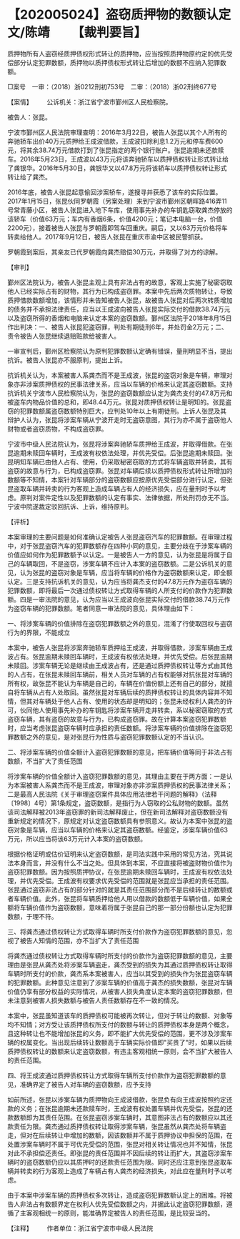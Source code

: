 # 【202005024】盗窃质押物的数额认定 文/陈靖 　　【裁判要旨】

质押物所有人盗窃经质押债权形式转让的质押物，应当按照质押物原约定的优先受偿部分认定犯罪数额，质押物以质押债权形式转让后增加的数额不应纳入犯罪数额。

□案号　一审：（2018）浙0212刑初753号　二审：（2018）浙02刑终677号

【案情】 　　公诉机关：浙江省宁波市鄞州区人民检察院。

被告人：张昆。

宁波市鄞州区人民法院审理查明：2016年3月22日，被告人张昆以其个人所有的奔驰轿车出价40万元质押给王成波借款，王成波扣除利息1.2万元和停车费600元，将其余38.74万元借款打到了张昆指定的两个银行账户。张昆逾期未还款赎车。2016年5月23日，王成波以43万元将该奔驰轿车以质押债权转让形式转让给了龚银华。2016年5月30日，龚银华又以47.8万元将该轿车以质押债权转让形式转让给了龚杰。

2016年底，被告人张昆起意偷回涉案轿车，遂搜寻并获悉了该车的实际位置。2017年1月15日，张昆伙同罗朝霞（另案处理）来到宁波市鄞州区朝晖路416弄11号常青藤小区，被告人张昆进入地下车库，使用事先补办的车钥匙窃取龚杰停放的该轿车（价值63万元；车内有香烟6条，价值4200元；笔记本电脑一台，价值2200元），接着被告人张昆与罗朝霞即驾车回重庆。嗣后，又以63万元价格将车转卖给他人。2017年9月12日，被告人张昆在重庆市渝中区被民警抓获。

罗朝霞到案后，其亲友已代罗朝霞向龚杰赔偿30万元，并取得了对方的谅解。

【审判】

鄞州区法院认为，被告人张昆主观上具有非法占有的故意，客观上实施了秘密窃取他人已经实际占有的财物，其行为已构成盗窃罪。本案中先后两次质物转让，导致质押借款数额增加，该情形并未告知被告人张昆，故被告人张昆对后两次转质增加的债务并不承担法律责任，应当以王成波向被告人张昆实际交付的借款38.74万元以及盗窃所得的香烟和电脑来认定本案的盗窃数额。鄞州区法院于2018年8月15日作出判决：一、被告人张昆犯盗窃罪，判处有期徒刑6年，并处罚金2万元；二、责令被告人张昆继续退赔赃款给被害人。

一审宣判后，鄞州区检察院认为原判犯罪数额认定确有错误，量刑明显不当，提出抗诉。被告人张昆亦不服原判，提出上诉。

抗诉机关认为，本案被害人系龚杰而不是王成波，张昆的盗窃对象是车辆，审理对象亦非涉案质押债权的民事法律关系，应当以车辆的价格来认定其盗窃数额。支持抗诉机关宁波市人民检察院认为，张昆的盗窃数额应认定为龚杰支付的47.8万元和被盗车内物品价值的总和，即48.44万元。张昆对质押债权转让是明知的。张昆盗窃的犯罪数额属盗窃数额特别巨大，应判处10年以上有期徒刑。上诉人张昆及其辩护人认为，张昆将涉案车辆从宁波开走时无盗窃意图，其行为亦不属于盗窃他人财物或者盗窃质物，不构成盗窃罪。

宁波市中级人民法院认为，张昆将涉案奔驰轿车质押给王成波，并取得借款。在张昆逾期未赎回车辆时，王成波有权依法处理，并优先受偿。后张昆逾期未赎回。张昆明知车辆已由他人占有、使用，仍采取秘密窃取的方式将车辆盗取并转卖，其有盗窃的故意与行为，已构成盗窃罪。张昆对车辆后续以质押债权形式转让所增加的数额等不知情，本案针对车辆部分的盗窃数额应按原优先受偿部分进行认定，但张昆盗取车辆并转卖的行为客观上造成车辆占有人的经济损失，应在量刑时予以考虑。原判对案件定性以及犯罪数额的认定有事实、法律依据，所处刑罚亦无不当。宁波中院遂裁定驳回抗诉、上诉，维持原判。

【评析】

本案审理的主要问题是如何准确认定被告人张昆盗窃汽车的犯罪数额。在审理过程中，对于张昆盗窃汽车的犯罪数额存在四种小同的意见，主要分歧在于涉案车辆的价值应如何作为犯罪数额予以认定。一是被告人一方的意见，认为张昆是将属于自己的车辆取回，不是盗窃，涉案车辆不应计入本案的盗窃数额。二是公诉机关的意见，认为张昆的盗窃对象是车辆，应当将车辆的价格作为盗窃数额来认定，即全额认定。三是支持抗诉机关的意见，认为应当将龚杰支付的47.8万元作为盗窃车辆的犯罪数额，即将最后一次通过债权转让方式取得车辆的人所支付的价款作为犯罪数额。四是一审法院的意见，认为应当以王成波向张昆实际交付的借款38.74万元作为盗窃车辆的犯罪数额。笔者同意一审法院的意见，具体理由如下：

一、将涉案车辆的价值排除在盗窃犯罪数额之外的意见，混淆了行使取回权与盗窃行为的界限，不能成立

本案中，被告人张昆将涉案奔驰轿车质押给王成波，并取得借款，涉案车辆由王成波占有。张昆逾期未赎回车辆时，王成波有权依法处理，并优先受偿。后张昆逾期未赎回。涉案车辆无论是继续由王成波占有，还是通过质押债权转让等方式由其他的人占有，在张昆未赎回车辆前，相关人员对车辆的占有权能够对抗张昆对车辆的所有权，故张昆不能认为车辆是自己的，车辆在价值份额上还有自己的部分，就擅自将车辆从占有人处取回。虽然张昆对车辆后续的质押债权转让的具体内容并不知情，但其对车辆处于他人占有、使用的状态却是明知的；张昆未经权利人龚杰的许可，伙同他人使用事先补办的车钥匙将涉案车辆开走并转卖，系以秘密窃取的方式盗窃车辆，其有盗窃的故意与行为，已构成盗窃罪。故在计算本案盗窃犯罪数额时，应当考虑张昆盗窃车辆时应承担的责任数额。将涉案车辆的价值排除在盗窃犯罪数额之外的意见，是对张昆行为性质与盗窃犯罪数额认定的不当认识。

二、将涉案车辆的价值全额计入盗窃犯罪数额的意见，把车辆价值等同于非法占有数额，不当扩大了责任范围

将涉案车辆的价值全额计入盗窃犯罪数额的意见，其理由主要在于两方面：一是认为本案被害人系龚杰而不是王成波，审理对象亦非涉案质押债权的民事法律关系；二是最高人民法院《关于审理盗窃案件具体应用法律若干问题的解释》（法释〔1998〕4号）第1条规定，盗窃数额，是指行为人窃取的公私财物的数额。虽然该司法解释被2013年盗窃罪的新司法解释废止，但在新司法解释对盗窃数额没有重新规定的情况下，原规定对认定盗窃数额具有参照意义。故认为本案中张昆的盗窃对象是车辆，应当以车辆的价格来认定其盗窃数额。经鉴定，涉案车辆价值63万元，所以应当将该63万元计入本案的盗窃数额。

根据价格证明或估价证明来认定盗窃数额，是司法实践中采用的常见方法，究其说法本身而言，并没有什么不当之处。但具体到本案，不应直接将被盗财物价值作为盗窃犯罪数额。因为按照质押协议，在张昆逾期未赎回车辆时，王成波有权依法处理，并优先受偿。王成波有权要求优先受偿的范围就是张昆应当承担的责任范围。张昆通过盗窃非法占有的部分针对的就是其责任范围部分而不是后续转让的数额或者车辆价值。此外，张昆将车辆质押给他人用以借款的数额低于车辆价值，如果全额将车辆价值作为盗窃数额，意味着将属于张昆自己的那一部分份额也认定为犯罪数额，于理不符。

三、将龚杰通过债权转让方式取得车辆时所支付价款作为盗窃犯罪数额的意见，忽视了被告人知情的范围，亦不当扩大了责任范围

将龚杰通过债权转让方式取得车辆时所支付的价款作为盗窃犯罪数额的意见，主要理由是张昆从龚杰处将涉案车辆盗走，龚杰受到的损失为其通过质押债权转让取得车辆时所支付的价款，龚杰系本案被害人，应当以其受到的损失作为张昆盗窃车辆的犯罪数额。此种意见注意到了涉案车辆的价值高于龚杰的损失数额，张昆对车辆价值仍享有部分权益的实际情况，从被害人损失角度认定本案的盗窃犯罪数额，但未注意到被害人损失数额与被告人责任数额存在不一致的情况。

本案中，张昆虽知道该车的质押债权可能被再次转让，但对于转让的数额、对象等均不知情；对方受让该质押债权所支付的数额与转让的质押债权本身是两个概念，且这种转让也不能增加张昆的义务，即不能扩大优先受偿的范围，更不涉及涉案车辆的权属变化。当出现后续转让数额高于车辆实际价值即"买贵了"时，如果以后续质押债权转让的数额来认定盗窃数额，有违主客观相统一原则，会不当扩大被告人的责任范围。

四、将王成波通过质押债权转让方式取得车辆所支付价款作为盗窃犯罪数额的意见，准确界定了被告人对车辆的盗窃数额，应予支持

如前所述，张昆以涉案车辆为质押物向王成波借款，张昆负有向王成波按照约定还款的义务；在张昆逾期未还款赎车时，王成波有权处置车辆并优先受偿，张昆的还款数额即为其责任范围。在张昆盗窃涉案车辆时，其意图非法占有的数额应以其还款责任为限。龚杰通过质押债权转让取得涉案车辆，张昆虽然从龚杰处将车辆盗走，但对在后续转让中增加的数额，因该数额并不属于质押协议中担保的范围，在处置涉案车辆时不属于可优先受偿的范围，张昆对相关转让情况也并不知情，张昆对此不承担偿还责任。即张昆的责任范围并不因后续的转让而扩大，其盗窃涉案车辆时的盗窃数额仍应以其质押时的还款责任范围为限。同时还应注意到张昆盗取车辆并转卖的行为客观上造成了车辆占有人龚杰的经济损失，对此应在量刑时予以考虑。

由于本案中涉案车辆的质押债权多次转让，造成盗窃犯罪数额认定上的困难。将被告人非法占有数额界定在权利人优先受偿数额之内，并据此认定盗窃犯罪数额，遵循了主客观相统一的原则，能准确界定被告人的责任范围，是比较妥当的。

【注释】 　　作者单位：浙江省宁波市中级人民法院